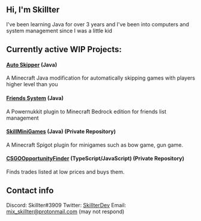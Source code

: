 
## Hi, I'm Skillter
I've been learning Java for over 3 years and I've been into computers and system management since I was a little kid


## Currently active WIP Projects:
#### [Auto Skipper](https://github.com/Skillter/Auto-Skipper) (Java)
A Minecraft Java modification for automatically skipping games with players higher level than you
#### [Friends System](https://github.com/Skillter/PowerNukkitPlugins/tree/friends-system) (Java)
A Powernukkit plugin to Minecraft Bedrock edition for friends list management
#### [SkillMiniGames]() (Java) (Private Repository)
A Minecraft Spigot plugin for minigames such as bow game, gun game.
#### [CSGOOpportunityFinder]() (TypeScript/JavaScript) (Private Repository)
Finds trades listed at low prices and buys them.

## Contact info
Discord: Skillter#3909
Twitter: [SkillterDev](https://twitter.com/SkillterDev)
Email: mix_skillter@protonmail.com (may not respond)